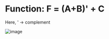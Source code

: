 ﻿# Function: F = (A+B)' + C
Here, ' -> complement

![image](https://github.com/syedimaduddin/VLSI-assignments/blob/main/Question.jpg)
